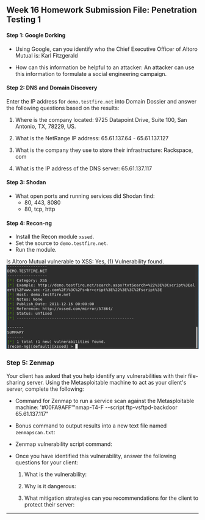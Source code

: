 ## Week 16 Homework Submission File: Penetration Testing 1

#### Step 1: Google Dorking


- Using Google, can you identify who the Chief Executive Officer of Altoro Mutual is: Karl Fitzgerald

- How can this information be helpful to an attacker: An attacker can use this information to formulate a social engineering campaign.


#### Step 2: DNS and Domain Discovery

Enter the IP address for `demo.testfire.net` into Domain Dossier and answer the following questions based on the results:

  1. Where is the company located: 9725 Datapoint Drive, Suite 100, San Antonio, TX, 78229, US.

  2. What is the NetRange IP address: 65.61.137.64 - 65.61.137.127

  3. What is the company they use to store their infrastructure: Rackspace, com

  4. What is the IP address of the DNS server: 65.61.137.117

#### Step 3: Shodan

- What open ports and running services did Shodan find:
  * 80, 443, 8080
  * 80, tcp, http

#### Step 4: Recon-ng

- Install the Recon module `xssed`. 
- Set the source to `demo.testfire.net`. 
- Run the module. 

Is Altoro Mutual vulnerable to XSS: Yes, (1) Vulnerability found.
![](Images/result.png)

### Step 5: Zenmap

Your client has asked that you help identify any vulnerabilities with their file-sharing server. Using the Metasploitable machine to act as your client's server, complete the following:

- Command for Zenmap to run a service scan against the Metasploitable machine: '#00FA9AFF'"nmap-T4-F --script ftp-vsftpd-backdoor 65.61.137.117"
 
- Bonus command to output results into a new text file named `zenmapscan.txt`:

- Zenmap vulnerability script command: 

- Once you have identified this vulnerability, answer the following questions for your client:
  1. What is the vulnerability:

  2. Why is it dangerous:

  3. What mitigation strategies can you recommendations for the client to protect their server:

---
